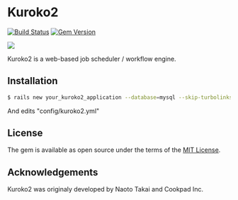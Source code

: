 # Kuroko2
[![Build Status](https://travis-ci.org/cookpad/kuroko2.svg?branch=master)](https://travis-ci.org/cookpad/kuroko2) [![Gem Version](https://badge.fury.io/rb/kuroko2.svg)](https://badge.fury.io/rb/kuroko2)

![](app/assets/images/kuroko2/kuroko-logo-horizontal.png)

Kuroko2 is a web-based job scheduler / workflow engine.

## Installation

```bash
$ rails new your_kuroko2_application --database=mysql --skip-turbolinks --skip-javascript -m https://raw.githubusercontent.com/cookpad/kuroko2/master/app_template.rb
```

And edits "config/kuroko2.yml"

## License
The gem is available as open source under the terms of the [MIT License](http://opensource.org/licenses/MIT).

## Acknowledgements

Kuroko2 was originaly developed by Naoto Takai and Cookpad Inc.
